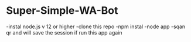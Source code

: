 # Super-Simple-WA-Bot

-instal node.js v 12 or higher
-clone this repo
-npm instal
-node app
-sqan qr and will save the session if run this app again
